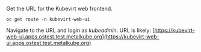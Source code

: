 

Get the URL for the Kubevirt web frontend.
```
oc get route -n kubevirt-web-ui
```

Navigate to the URL and login as _kubeadmin_. URL is likely:
[https://kubevirt-web-ui.apps.ostest.test.metalkube.org](https://kubevirt-web-ui.apps.ostest.test.metalkube.org)
